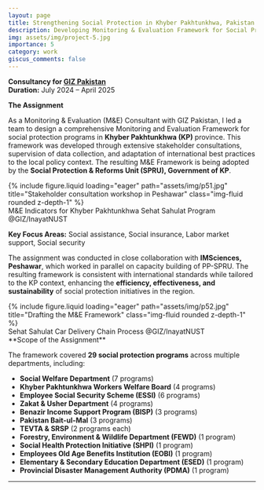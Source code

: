 ```yaml
---
layout: page
title: Strengthening Social Protection in Khyber Pakhtunkhwa, Pakistan  
description: Developing Monitoring & Evaluation Framework for Social Protection Programs in Khyber Pakhtunkhwa, Pakistan  
img: assets/img/project-5.jpg
importance: 5
category: work
giscus_comments: false
---
```


**Consultancy for [GIZ Pakistan](https://www.giz.de/en/worldwide/346.html)**  
**Duration:** July 2024 – April 2025  

**The Assignment**

As a Monitoring & Evaluation (M&E) Consultant with GIZ Pakistan, I led a team to design a comprehensive Monitoring and Evaluation Framework for social protection programs in **Khyber Pakhtunkhwa (KP)** province. This framework was developed through extensive stakeholder consultations, supervision of data collection, and adaptation of international best practices to the local policy context. The resulting M&E Framework is being adopted by the **Social Protection & Reforms Unit (SPRU), Government of KP**.

<div class="row">
    <div class="col-sm mt-3 mt-md-0">
        {% include figure.liquid loading="eager" path="assets/img/p51.jpg" title="Stakeholder consultation workshop in Peshawar" class="img-fluid rounded z-depth-1" %}
    </div>
</div>
<div class="caption">
M&E Indicators for Khyber Pakhtunkhwa Sehat Sahulat Program @GIZ/InayatNUST
</div>

**Key Focus Areas:** Social assistance,  Social insurance, Labor market support, Social security  

The assignment was conducted in close collaboration with **IMSciences, Peshawar**, which worked in parallel on capacity building of PP-SPRU. The resulting framework is consistent with international standards while tailored to the KP context, enhancing the **efficiency, effectiveness, and sustainability** of social protection initiatives in the region.  

<div class="row justify-content-sm-center">
    <div class="col-sm mt-3 mt-md-0">
        {% include figure.liquid loading="eager" path="assets/img/p52.jpg" title="Drafting the M&E Framework" class="img-fluid rounded z-depth-1" %}
    </div>
</div>
<div class="caption">
   Sehat Sahulat Car Delivery Chain Process @GIZ/InayatNUST 
</div>
**Scope of the Assignment**  

The framework covered **29 social protection programs** across multiple departments, including:  
- **Social Welfare Department** (7 programs)  
- **Khyber Pakhtunkhwa Workers Welfare Board** (4 programs)  
- **Employee Social Security Scheme (ESSI)** (6 programs)  
- **Zakat & Usher Department** (4 programs)  
- **Benazir Income Support Program (BISP)** (3 programs)  
- **Pakistan Bait-ul-Mal** (3 programs)  
- **TEVTA & SRSP** (2 programs each)  
- **Forestry, Environment & Wildlife Department (FEWD)** (1 program)  
- **Social Health Protection Initiative (SHPI)** (1 program)  
- **Employees Old Age Benefits Institution (EOBI)** (1 program)  
- **Elementary & Secondary Education Department (ESED)** (1 program)  
- **Provincial Disaster Management Authority (PDMA)** (1 program)  

---


